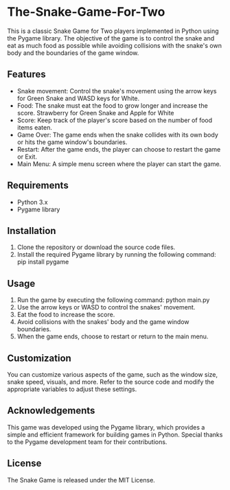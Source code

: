 # The-Snake-Game-For-Two

This is a classic Snake Game for Two players implemented in Python using the Pygame library. The objective of the game is to control the snake and eat as much food as possible while avoiding collisions with the snake's own body and the boundaries of the game window.

## Features

- Snake movement: Control the snake's movement using the arrow keys for Green Snake and WASD keys for White.
- Food: The snake must eat the food to grow longer and increase the score. Strawberry for Green Snake and Apple for White
- Score: Keep track of the player's score based on the number of food items eaten.
- Game Over: The game ends when the snake collides with its own body or hits the game window's boundaries.
- Restart: After the game ends, the player can choose to restart the game or Exit.
- Main Menu: A simple menu screen where the player can start the game.

## Requirements

- Python 3.x
- Pygame library

## Installation

1. Clone the repository or download the source code files.
2. Install the required Pygame library by running the following command:
pip install pygame

## Usage

1. Run the game by executing the following command:
python main.py
2. Use the arrow keys or WASD to control the snakes' movement.
3. Eat the food to increase the score.
4. Avoid collisions with the snakes' body and the game window boundaries.
5. When the game ends, choose to restart or return to the main menu.

## Customization

You can customize various aspects of the game, such as the window size, snake speed, visuals, and more. Refer to the source code and modify the appropriate variables to adjust these settings.

## Acknowledgements

This game was developed using the Pygame library, which provides a simple and efficient framework for building games in Python. Special thanks to the Pygame development team for their contributions.

## License

The Snake Game is released under the MIT License. 
